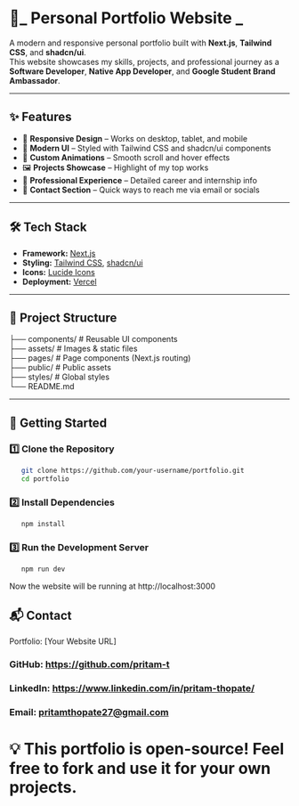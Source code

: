 # 🚀_ Personal Portfolio Website _ 

A modern and responsive personal portfolio built with **Next.js**, **Tailwind CSS**, and **shadcn/ui**.  
This website showcases my skills, projects, and professional journey as a **Software Developer**, **Native App Developer**, and **Google Student Brand Ambassador**.

---

## ✨ Features

- 📱 **Responsive Design** – Works on desktop, tablet, and mobile
- 🎨 **Modern UI** – Styled with Tailwind CSS and shadcn/ui components
- 🌈 **Custom Animations** – Smooth scroll and hover effects
- 🖼 **Projects Showcase** – Highlight of my top works
- 💼 **Professional Experience** – Detailed career and internship info
- 📧 **Contact Section** – Quick ways to reach me via email or socials

---

## 🛠 Tech Stack

- **Framework:** [Next.js](https://nextjs.org/)
- **Styling:** [Tailwind CSS](https://tailwindcss.com/), [shadcn/ui](https://ui.shadcn.com/)
- **Icons:** [Lucide Icons](https://lucide.dev/)
- **Deployment:** [Vercel](https://vercel.com/)

---

## 📂 Project Structure

├── components/ # Reusable UI components<br>
├── assets/ # Images & static files<br>
├── pages/ # Page components (Next.js routing)<br>
├── public/ # Public assets<br>
├── styles/ # Global styles<br>
└── README.md<br>

---

## 🚀 Getting Started

### 1️⃣ Clone the Repository
   ```bash
      git clone https://github.com/your-username/portfolio.git
      cd portfolio
   ```

### 2️⃣ Install Dependencies
   ```bash 
      npm install
   ```

### 3️⃣ Run the Development Server
   ```bash
      npm run dev
   ```
    
Now the website will be running at http://localhost:3000

## 📬 Contact
Portfolio: [Your Website URL]

### GitHub: https://github.com/pritam-t

### LinkedIn: https://www.linkedin.com/in/pritam-thopate/

### Email: pritamthopate27@gmail.com

# 💡 This portfolio is open-source! Feel free to fork and use it for your own projects.